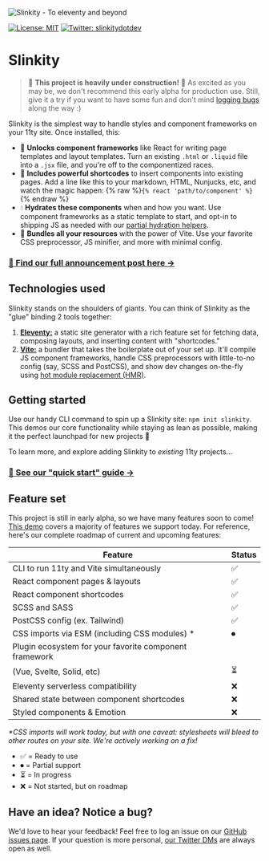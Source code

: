 ![Slinkity - To eleventy and beyond](https://slinkity.dev/assets/og-image-banner.jpg)

[![License: MIT](https://img.shields.io/badge/License-MIT-yellow.svg)](https://github.com/slinkity/slinkity/blob/main/LICENSE.md)
[![Twitter: slinkitydotdev](https://img.shields.io/twitter/follow/slinkitydotdev.svg?style=social)](https://twitter.com/slinkitydotdev)

# Slinkity

> 🚧 **This project is heavily under construction!** 🚧 As excited as you may be, we don't recommend this early alpha for production use. Still, give it a try if you want to have some fun and don't mind [logging bugs](https://github.com/slinkity/slinkity/issues) along the way :)

Slinkity is the simplest way to handle styles and component frameworks on your 11ty site. Once installed, this:

- 🚀 **Unlocks component frameworks** like React for writing page templates and layout templates. Turn an existing `.html` or `.liquid` file into a `.jsx` file, and you're off to the componentized races.
- 🔖 **Includes powerful shortcodes** to insert components into existing pages. Add a line like this to your markdown, HTML, Nunjucks, etc, and watch the magic happen: {% raw %}`{% react 'path/to/component' %}`{% endraw %}
- 💧 **Hydrates these components** when and how you want. Use component frameworks as a static template to start, and opt-in to shipping JS as needed with our [partial hydration helpers](/docs/partial-hydration).
- 💅 **Bundles all your resources** with the power of Vite. Use your favorite CSS preprocessor, JS minifier, and more with minimal config.

### [📣 Find our full announcement post here →](https://slinkity.dev)

## Technologies used

Slinkity stands on the shoulders of giants. You can think of Slinkity as the "glue" binding 2 tools together:

1. [**Eleventy:**](https://www.11ty.dev) a static site generator with a rich feature set for fetching data, composing layouts, and inserting content with "shortcodes."
2. [**Vite:**](https://vitejs.dev) a bundler that takes the boilerplate out of your set up. It'll compile JS component frameworks, handle CSS preprocessors with little-to-no config (say, SCSS and PostCSS), and show dev changes on-the-fly using [hot module replacement (HMR)](https://vitejs.dev/guide/features.html#hot-module-replacement).

## Getting started

Use our handy CLI command to spin up a Slinkity site: `npm init slinkity`. This demos our core functionality while staying as lean as possible, making it the perfect launchpad for new projects 🚀

To learn more, and explore adding Slinkity to _existing_ 11ty projects...

### [🐣 See our "quick start" guide →](https://slinkity.dev/docs/quick-start)

## Feature set

This project is still in early alpha, so we have many features soon to come! [This demo](https://www.youtube.com/watch?v=X_zp6CodHjc&t=493s) covers a majority of features we support today. For reference, here's our complete roadmap of current and upcoming features:

| Feature                                                | Status |
| ------------------------------------------------------ | ------ |
| CLI to run 11ty and Vite simultaneously                | ✅      |
| React component pages & layouts                        | ✅      |
| React component shortcodes                             | ✅      |
| SCSS and SASS                                          | ✅      |
| PostCSS config (ex. Tailwind)                          | ✅      |
| CSS imports via ESM (including CSS modules) *          | ⏺      |
| Plugin ecosystem for your favorite component framework |
| (Vue, Svelte, Solid, etc)                              | ⏳      |
| Eleventy serverless compatibility                      | ❌      |
| Shared state between component shortcodes              | ❌      |
| Styled components & Emotion                            | ❌      |

_*CSS imports will work today, but with one caveat: stylesheets will bleed to other routes on your site. We're actively working on a fix!_

- ✅ = Ready to use
- ⏺ = Partial support
- ⏳ = In progress
- ❌ = Not started, but on roadmap

## Have an idea? Notice a bug?

We'd love to hear your feedback! Feel free to log an issue on our [GitHub issues page](https://github.com/slinkity/slinkity/issues). If your question is more personal, [our Twitter DMs](https://twitter.com/slinkitydotdev) are always open as well.